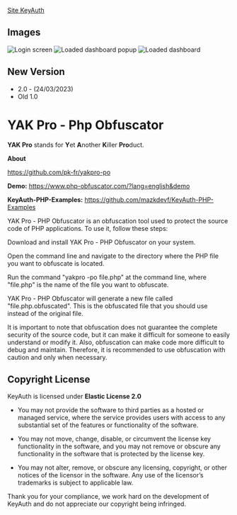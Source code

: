 [Site KeyAuth](https://keyauth.cc/)

## Images

![Login screen](https://cdn.discordapp.com/attachments/963208064041906226/1089024512059781201/Captura_de_pantalla_65.png)
![Loaded dashboard popup](https://cdn.discordapp.com/attachments/963208064041906226/1089024693354385408/Captura_de_pantalla_67.png)
![Loaded dashboard](https://cdn.discordapp.com/attachments/963208064041906226/1089024693694111774/Captura_de_pantalla_68.png)

## New Version
- 2.0 - (24/03/2023)
- Old 1.0 

# YAK Pro - Php Obfuscator

**YAK Pro** stands for **Y**et **A**nother **K**iller **Pro**duct.

**About**

https://github.com/pk-fr/yakpro-po

**Demo:** https://www.php-obfuscator.com/?lang=english&demo

**KeyAuth-PHP-Examples:** https://github.com/mazkdevf/KeyAuth-PHP-Examples


YAK Pro - PHP Obfuscator is an obfuscation tool used to protect the source code of PHP applications. To use it, follow these steps:

Download and install YAK Pro - PHP Obfuscator on your system.

Open the command line and navigate to the directory where the PHP file you want to obfuscate is located.

Run the command "yakpro -po file.php" at the command line, where "file.php" is the name of the file you want to obfuscate.

YAK Pro - PHP Obfuscator will generate a new file called "file.php.obfuscated". This is the obfuscated file that you should use instead of the original file.

It is important to note that obfuscation does not guarantee the complete security of the source code, but it can make it difficult for someone to easily understand or modify it. Also, obfuscation can make code more difficult to debug and maintain. Therefore, it is recommended to use obfuscation with caution and only when necessary.

## Copyright License

KeyAuth is licensed under **Elastic License 2.0**

* You may not provide the software to third parties as a hosted or managed
service, where the service provides users with access to any substantial set of
the features or functionality of the software.

* You may not move, change, disable, or circumvent the license key functionality
in the software, and you may not remove or obscure any functionality in the
software that is protected by the license key.

* You may not alter, remove, or obscure any licensing, copyright, or other notices
of the licensor in the software. Any use of the licensor’s trademarks is subject
to applicable law.

Thank you for your compliance, we work hard on the development of KeyAuth and do not appreciate our copyright being infringed.